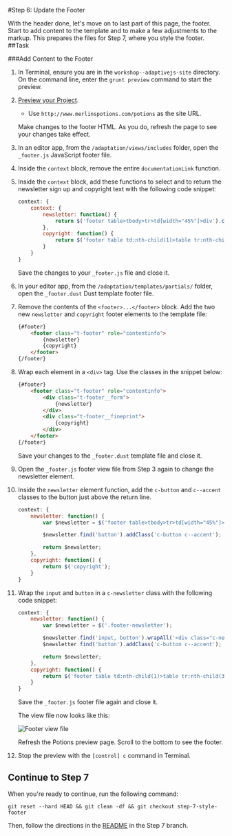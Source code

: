 #Step 6: Update the Footer

With the header done, let's move on to last part of this page, the footer. Start to add content to the template and to make a few adjustments to the markup. This prepares the files for Step 7, where you style the footer.
##Task

###Add Content to the Footer

1. In Terminal, ensure you are in the `workshop--adaptivejs-site` directory. On the command line, enter the `grunt preview` command to start the preview.
2. [Preview your Project](http://adaptivejs.mobify.com/v1.0/docs/preview-your-project).

    * Use `http://www.merlinspotions.com/potions` as the site URL.

    Make changes to the footer HTML. As you do, refresh the page to see your changes take effect.
3. In an editor app, from the `/adaptation/views/includes` folder, open the `_footer.js` JavaScript footer file.
4. Inside the `context` block, remove the entire `documentationLink` function.
5. Inside the `context` block, add these functions to select and to return the newsletter sign up and copyright text with the following code snippet:

    ```javascript
    context: {
        context: {
            newsletter: function() {
                return $('footer table>tbody>tr>td[width="45%"]>div').children();
            },
            copyright: function() {
                return $('footer table td:nth-child(1)>table tr:nth-child(3)');
            }
        }
    }
    ```
    
    Save the changes to your `_footer.js` file and close it.

6. In your editor app, from the `/adaptation/templates/partials/` folder, open the `_footer.dust` Dust template footer file.
7. Remove the contents of the `<footer>...</footer>` block. Add the two new `newsletter` and `copyright` footer elements to the template file:

    ```html
    {#footer}
        <footer class="t-footer" role="contentinfo">
            {newsletter}
            {copyright}
        </footer>
    {/footer}
    ```

8. Wrap each element in a `<div>` tag. Use the classes in the snippet below:

    ```html
    {#footer}
        <footer class="t-footer" role="contentinfo">
            <div class="t-footer__form">
                {newsletter}
            </div>
            <div class="t-footer__fineprint">
                {copyright}
            </div>
        </footer>
    {/footer}
    ```

    Save your changes to the `_footer.dust` template file and close it.

9. Open the `_footer.js` footer view file from Step 3 again to change the newsletter element.
10. Inside the `newsletter` element function, add the `c-button` and `c--accent` classes to the button just above the return line.

    ```javascript
    context: {
        newsletter: function() {
            var $newsletter = $('footer table>tbody>tr>td[width="45%"]>div').children();

            $newsletter.find('button').addClass('c-button c--accent');

            return $newsletter;
        },
        copyright: function() {
            return $('copyright');
        }
    }
    ```

11. Wrap the `input` and `button` in a `c-newsletter` class with the following code snippet:

    ```javascript
    context: {
        newsletter: function() {
            var $newsletter = $('.footer-newsletter');

            $newsletter.find('input, button').wrapAll('<div class="c-newsletter"></div>');
            $newsletter.find('button').addClass('c-button c--accent');

            return $newsletter;
        },
        copyright: function() {
            return $('footer table td:nth-child(1)>table tr:nth-child(3)');
        }
    }
    ```

    Save the `_footer.js` footer file again and close it.
    
    The view file now looks like this:

    ![Footer view file](https://s3.amazonaws.com/uploads.hipchat.com/15359/64553/UQGjgCJTk5owpRc/Screen%20Shot%202015-02-05%20at%204.27.54%20PM.png)
    
    Refresh the Potions preview page. Scroll to the bottom to see the footer.

12. Stop the preview with the `[control] c` command in Terminal.

## Continue to Step 7

When you're ready to continue, run the following command:

```
git reset --hard HEAD && git clean -df && git checkout step-7-style-footer
```

Then, follow the directions in the [README](https://github.com/mobify/workshop--adaptivejs-site/blob/step-7-style-footer/README.md) in the Step 7 branch.
